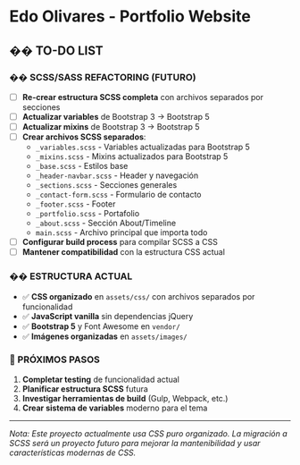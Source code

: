 # Edo Olivares - Portfolio Website

## �� TO-DO LIST

### �� SCSS/SASS REFACTORING (FUTURO)
- [ ] **Re-crear estructura SCSS completa** con archivos separados por secciones
- [ ] **Actualizar variables** de Bootstrap 3 → Bootstrap 5
- [ ] **Actualizar mixins** de Bootstrap 3 → Bootstrap 5
- [ ] **Crear archivos SCSS separados**:
  - `_variables.scss` - Variables actualizadas para Bootstrap 5
  - `_mixins.scss` - Mixins actualizados para Bootstrap 5
  - `_base.scss` - Estilos base
  - `_header-navbar.scss` - Header y navegación
  - `_sections.scss` - Secciones generales
  - `_contact-form.scss` - Formulario de contacto
  - `_footer.scss` - Footer
  - `_portfolio.scss` - Portafolio
  - `_about.scss` - Sección About/Timeline
  - `main.scss` - Archivo principal que importa todo
- [ ] **Configurar build process** para compilar SCSS a CSS
- [ ] **Mantener compatibilidad** con la estructura CSS actual

### �� ESTRUCTURA ACTUAL
- ✅ **CSS organizado** en `assets/css/` con archivos separados por funcionalidad
- ✅ **JavaScript vanilla** sin dependencias jQuery
- ✅ **Bootstrap 5** y Font Awesome en `vendor/`
- ✅ **Imágenes organizadas** en `assets/images/`


### 🚀 PRÓXIMOS PASOS
1. **Completar testing** de funcionalidad actual
2. **Planificar estructura SCSS** futura
3. **Investigar herramientas de build** (Gulp, Webpack, etc.)
4. **Crear sistema de variables** moderno para el tema

---

*Nota: Este proyecto actualmente usa CSS puro organizado. La migración a SCSS será un proyecto futuro para mejorar la mantenibilidad y usar características modernas de CSS.*